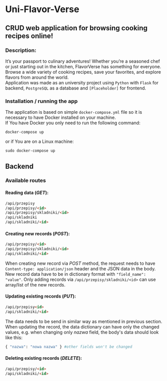 # Uni-Flavor-Verse
## CRUD web application for browsing cooking recipes online!
### Description:
It’s your passport to culinary adventures! Whether you’re a seasoned chef or just starting out in the kitchen, FlavorVerse has something for everyone. Browse a wide variety of cooking recipes, save your favorites, and explore flavors from around the world.\
Application was made as an university project using ```Python``` with ```Flask``` for backend, ```PostgreSQL``` as a database and ```[Placeholder]``` for frontend.

### Installation / running the app
The application is based on simple ```docker-compose.yml``` file so it is necessary to have Docker installed on your machine.\
If You have Docker you only need to run the following command:
```console
docker-compose up
```
or if You are on a Linux machine:
```console
sudo docker-compose up
```
## Backend
### Available routes
#### Reading data (*GET*):
```html
/api/przepisy
/api/przepisy/<id>
/api/przepisy/skladniki/<id>
/api/skladniki
/api/skladniki/<id>
```
#### Creating new records (*POST*):
```html
/api/przepisy/<id>
/api/przepisy/skladniki/<id>
/api/skladniki/<id>
```
When creating new record via *POST* method, the request needs to have ```Content-type: application/json``` header and the JSON data in the body. New record data have to be in dictionary format with ```"field_name": "value"```.
Only adding records via ```/api/przepisy/skladniki/<id>``` can use array/list of the new records.
#### Updating existing records (*PUT*):
```html
/api/przepisy<id>
/api/skladniki/<id>
```
The data needs to be send in similar way as mentioned in previous section. When updating the record, the data dictionary can have only the changed values, e.g. when changing only *nazwa* field, the body's data should look like this:
```python
{ "nazwa": "nowa nazwa" } #other fields won't be changed
```
#### Deleting existing records (*DELETE*):
```html
/api/przepisy/<id>
/api/skladniki/<id>
```
